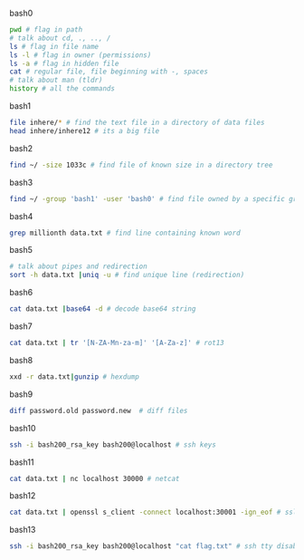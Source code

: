 bash0
```bash
pwd # flag in path
# talk about cd, ., .., /
ls # flag in file name
ls -l # flag in owner (permissions)
ls -a # flag in hidden file
cat # regular file, file beginning with -, spaces
# talk about man (tldr)
history # all the commands
```

bash1
```bash
file inhere/* # find the text file in a directory of data files
head inhere/inhere12 # its a big file
```

bash2
```bash
find ~/ -size 1033c # find file of known size in a directory tree
```

bash3
```bash
find ~/ -group 'bash1' -user 'bash0' # find file owned by a specific group
```

bash4
```bash
grep millionth data.txt # find line containing known word
```

bash5
```bash
# talk about pipes and redirection
sort -h data.txt |uniq -u # find unique line (redirection)
```

bash6
```bash
cat data.txt |base64 -d # decode base64 string
```

bash7
```bash
cat data.txt | tr '[N-ZA-Mn-za-m]' '[A-Za-z]' # rot13
```

bash8
```bash
xxd -r data.txt|gunzip # hexdump
```

bash9
```bash
diff password.old password.new  # diff files
```

bash10
```bash
ssh -i bash200_rsa_key bash200@localhost # ssh keys
```

bash11
```bash
cat data.txt | nc localhost 30000 # netcat
```

bash12
```bash
cat data.txt | openssl s_client -connect localhost:30001 -ign_eof # ssl netcat
```

bash13
```bash
ssh -i bash200_rsa_key bash200@localhost "cat flag.txt" # ssh tty disabled
```
